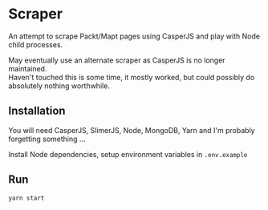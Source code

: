 # Scraper

An attempt to scrape Packt/Mapt pages using CasperJS and play with Node child processes.

May eventually use an alternate scraper as CasperJS is no longer maintained.  
Haven't touched this is some time, it mostly worked, but could possibly do absolutely nothing worthwhile.

## Installation

You will need CasperJS, SlimerJS, Node, MongoDB, Yarn and I'm probably forgetting something ...

Install Node dependencies, setup environment variables in `.env.example`

## Run

`yarn start`
